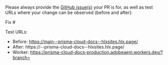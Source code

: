 Please always provide the [GitHub issue(s)](../issues) your PR is for, as well as test URLs where your change can be observed (before and after):

Fix #<gh-issue-id>

Test URLs:
- Before: https://main--prisma-cloud-docs--hlxsites.hlx.page/
- After: https://<branch>--prisma-cloud-docs--hlxsites.hlx.page/
- Worker: https://prisma-cloud-docs-production.adobeaem.workers.dev/?branch=<branch>
